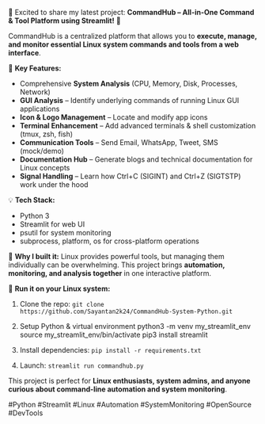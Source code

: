 🚀 Excited to share my latest project: **CommandHub – All-in-One Command & Tool Platform using Streamlit!** 🐧

CommandHub is a centralized platform that allows you to **execute, manage, and monitor essential Linux system commands and tools from a web interface**.

🔹 **Key Features:**
- Comprehensive **System Analysis** (CPU, Memory, Disk, Processes, Network)
- **GUI Analysis** – Identify underlying commands of running Linux GUI applications
- **Icon & Logo Management** – Locate and modify app icons
- **Terminal Enhancement** – Add advanced terminals & shell customization (tmux, zsh, fish)
- **Communication Tools** – Send Email, WhatsApp, Tweet, SMS (mock/demo)
- **Documentation Hub** – Generate blogs and technical documentation for Linux concepts
- **Signal Handling** – Learn how Ctrl+C (SIGINT) and Ctrl+Z (SIGTSTP) work under the hood

💡 **Tech Stack:**
- Python 3
- Streamlit for web UI
- psutil for system monitoring
- subprocess, platform, os for cross-platform operations

🔹 **Why I built it:**
Linux provides powerful tools, but managing them individually can be overwhelming. This project brings **automation, monitoring, and analysis together** in one interactive platform.

📌 **Run it on your Linux system:**
1. Clone the repo: `git clone https://github.com/Sayantan2k24/CommandHub-System-Python.git`

2. Setup Python & virtual environment
  python3 -m venv my_streamlit_env
  source my_streamlit_env/bin/activate
  pip3 install streamlit

4. Install dependencies: `pip install -r requirements.txt`

5. Launch: `streamlit run commandhub.py`

This project is perfect for **Linux enthusiasts, system admins, and anyone curious about command-line automation and system monitoring**.

#Python #Streamlit #Linux #Automation #SystemMonitoring #OpenSource #DevTools

